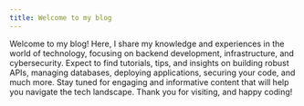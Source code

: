 ```yaml
---
title: Welcome to my blog
---
```


Welcome to my blog! Here, I share my knowledge and experiences in the world of technology, focusing on backend development, infrastructure, and cybersecurity. Expect to find tutorials, tips, and insights on building robust APIs, managing databases, deploying applications, securing your code, and much more. Stay tuned for engaging and informative content that will help you navigate the tech landscape. Thank you for visiting, and happy coding!
